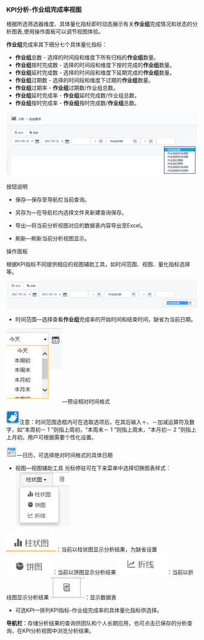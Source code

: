 ### KPI分析-作业组完成率视图
根据所选筛选器维度、具体量化指标即时动态展示有关**作业组**完成情况和状态的分析图表,使用操作面板可以调节视图体验。 

**作业组**完成率其下细分七个具体量化指标：

* **作业组**总数 - 选择的时间段和维度下所有归档的**作业组**数量。 
* **作业组**按时完成数 - 选择的时间段和维度下按时完成的**作业组**数量。
* **作业组**延时完成数 - 选择的时间段和维度下延期完成的**作业组**数量。 
* **作业组**过期数 - 选择的时间段和维度下过期的**作业组**数量。 
* **作业组**过期率 - **作业组**过期数/作业组总数。
* **作业组**延时完成率 - **作业组**延时完成数/作业组总数。
* **作业组**按时完成率 - **作业组**按时完成数/**作业组**总数。

![](./images/按钮说明1.png)

按钮说明
* 保存—保存至导航栏当前查询。

* 另存为—在导航栏内选择文件夹新建查询保存。

* 导出—将当前分析视图对应的数据表内容导出至Excel。

* 刷新—刷新当前分析视图显示。

操作面板

根据KPI指标不同提供相应的视图辅助工具，如时间范围、视图、量化指标选择等。

![](./images/按钮说明2.png)

* 时间范围—选择查看**作业组**完成率的开始时间和结束时间，缺省为当前日期。

![](./images/按钮说明3.png)—预设相对时间格式

![](./images/注意.png)注意：时间范围选框内可在选取选项后，在其后输入＋、－加减运算符及数字，如“本周初－ 1 ”则指上周初，“本周末－ 1 ”则指上周末，“本月初－ 2 ”则指上上月初。用户可根据需要个性化设置。

![](./images/按钮说明4.png)—日历，可选择绝对时间格式的具体日期

* 视图—视图辅助工具 
光标停驻可在下来菜单中选择切换图表样式：![](./images/按钮说明5.png)

![](./images/按钮说明6.png)：当前以柱状图显示分析结果，为缺省设置 
![](./images/按钮说明7.png)：当前以饼图显示分析结果 
![](./images/按钮说明8.png)：当前以折线图显示分析结果 
![](./images/按钮说明9.png)：显示数据表 

* 可选KPI—排列KPI指标-作业组完成率的具体量化指标供选择。 

**导航栏**：存储分析结果的查询供团队和个人长期应用，也可点击已保存的分析查询，在KPI分析视图中浏览分析结果。  
